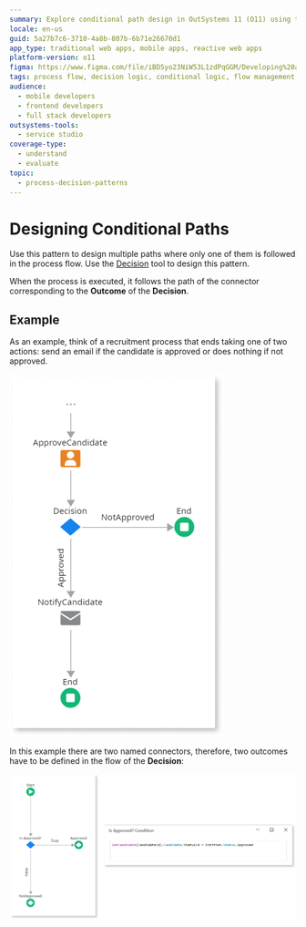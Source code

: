 ```yaml
---
summary: Explore conditional path design in OutSystems 11 (O11) using the Decision tool for process flow management.
locale: en-us
guid: 5a27b7c6-3710-4a8b-807b-6b71e26670d1
app_type: traditional web apps, mobile apps, reactive web apps
platform-version: o11
figma: https://www.figma.com/file/iBD5yo23NiW53L1zdPqGGM/Developing%20an%20Application?node-id=269:3
tags: process flow, decision logic, conditional logic, flow management, business process modeling
audience:
  - mobile developers
  - frontend developers
  - full stack developers
outsystems-tools:
  - service studio
coverage-type:
  - understand
  - evaluate
topic:
  - process-decision-patterns
---
```


# Designing Conditional Paths

Use this pattern to design multiple paths where only one of them is followed in the process flow. Use the [Decision](<../../../ref/lang/auto/class-decision.md>) tool to design this pattern.

When the process is executed, it follows the path of the connector corresponding to the **Outcome** of the **Decision**.

## Example

As an example, think of a recruitment process that ends taking one of two actions: send an email if the candidate is approved or does nothing if not approved.

![Diagram showing conditional branches in a recruitment process flow with two paths: one for approved candidates leading to an email notification, and another for non-approved candidates leading to no action.](images/conditional-braches.png "Conditional Branches in a Process Flow")

In this example there are two named connectors, therefore, two outcomes have to be defined in the flow of the **Decision**:

![Screenshot of the Decision tool interface with two defined outcomes for a recruitment process flow.](images/decision-flow.png "Decision Flow Outcomes")
